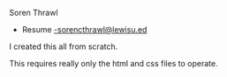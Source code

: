 Soren Thrawl
- Resume
-sorencthrawl@lewisu.ed

I created this all from scratch.

This requires really only the html and css files to operate.